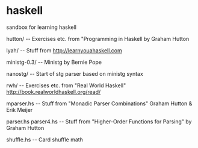 haskell
=======

sandbox for learning haskell

hutton/  -- Exercises etc. from "Programming in Haskell by Graham Hutton

lyah/  -- Stuff from http://learnyouahaskell.com

ministg-0.3/ -- Ministg by Bernie Pope

nanostg/ -- Start of stg parser based on ministg syntax 

rwh/ -- Exercises etc. from "Real World Haskell" http://book.realworldhaskell.org/read/

mparser.hs -- Stuff from "Monadic Parser Combinations" Graham Hutton & Erik Meijer

parser.hs parser4.hs --  Stuff from "Higher-Order Functions for Parsing" by Graham Hutton

shuffle.hs -- Card shuffle math
